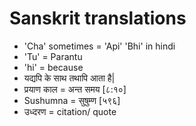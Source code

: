 # Sanskrit translations

- 'Cha' sometimes = 'Api' 'Bhi' in hindi
- 'Tu' = Parantu
- 'hi' = because
- यद्यपि के साथ तथापि आता है|
- प्रयाण काल = अन्त समय [८:१०]
- Sushumna = सुषुम्ण [५९६]
- उध्दरण = citation/ quote